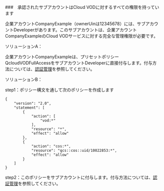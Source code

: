 ###　承認されたサブアカウントはCloud VODに対するすべての権限を持っています

企業アカウントCompanyExample（ownerUinは12345678）には、サブアカウントDeveloperがあります。このサブアカウントは、企業アカウントCompanyExampleのCloud VODサービスに対する完全な管理権限が必要です。

ソリューションA：

企業アカウントCompanyExampleは、プリセットポリシーQcloudVODFullAccessをサブアカウントDeveloperに直接付与します。付与方法については、[認証管理](https://cloud.tencent.com/document/product/378/8961)を参照してください。

ソリューションB：

step1：ポリシー構文を通して次のポリシーを作成します
```
{
    "version": "2.0",
    "statement": [
        {
            "action": [
                "vod:*"
            ],
            "resource": "*",
            "effect": "allow"
        },
        {
            "action": "cos:*",
            "resource": "qcs::cos::uid/10022853:*",
            "effect": "allow"
        }
    ]
}
```
step2：このポリシーをサブアカウントに付与します。付与方法については、[認証管理](https://cloud.tencent.com/document/product/378/8961)を参照してください。


